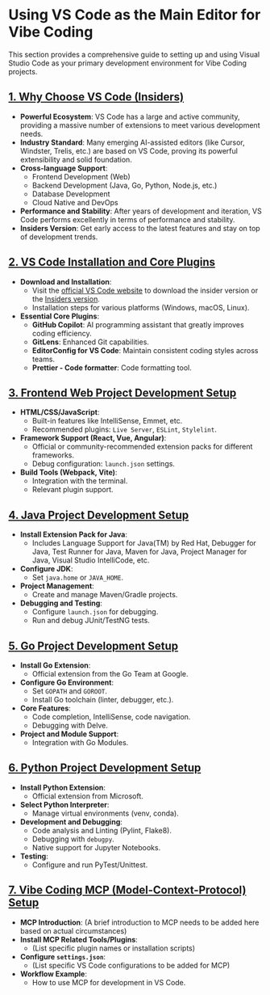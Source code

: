 
# Using VS Code as the Main Editor for Vibe Coding

This section provides a comprehensive guide to setting up and using Visual Studio Code as your primary development environment for Vibe Coding projects.

## [1. Why Choose VS Code (Insiders)](/en/foundation/vscode-integration/why-vscode)

*   **Powerful Ecosystem**: VS Code has a large and active community, providing a massive number of extensions to meet various development needs.
*   **Industry Standard**: Many emerging AI-assisted editors (like Cursor, Windster, Trelis, etc.) are based on VS Code, proving its powerful extensibility and solid foundation.
*   **Cross-language Support**:
    *   Frontend Development (Web)
    *   Backend Development (Java, Go, Python, Node.js, etc.)
    *   Database Development
    *   Cloud Native and DevOps
*   **Performance and Stability**: After years of development and iteration, VS Code performs excellently in terms of performance and stability.
*   **Insiders Version**: Get early access to the latest features and stay on top of development trends.

## [2. VS Code Installation and Core Plugins](/en/foundation/vscode-integration/installation-and-plugins)

*   **Download and Installation**:
    *   Visit the [official VS Code website](https://code.visualstudio.com/) to download the insider version or the [Insiders version](https://code.visualstudio.com/insiders/).
    *   Installation steps for various platforms (Windows, macOS, Linux).
*   **Essential Core Plugins**:
    *   **GitHub Copilot**: AI programming assistant that greatly improves coding efficiency.
    *   **GitLens**: Enhanced Git capabilities.
    *   **EditorConfig for VS Code**: Maintain consistent coding styles across teams.
    *   **Prettier - Code formatter**: Code formatting tool.

## [3. Frontend Web Project Development Setup](/en/foundation/vscode-integration/frontend-web-setup)

*   **HTML/CSS/JavaScript**:
    *   Built-in features like IntelliSense, Emmet, etc.
    *   Recommended plugins: `Live Server`, `ESLint`, `Stylelint`.
*   **Framework Support (React, Vue, Angular)**:
    *   Official or community-recommended extension packs for different frameworks.
    *   Debug configuration: `launch.json` settings.
*   **Build Tools (Webpack, Vite)**:
    *   Integration with the terminal.
    *   Relevant plugin support.

## [4. Java Project Development Setup](/en/foundation/vscode-integration/java-setup)

*   **Install Extension Pack for Java**:
    *   Includes Language Support for Java(TM) by Red Hat, Debugger for Java, Test Runner for Java, Maven for Java, Project Manager for Java, Visual Studio IntelliCode, etc.
*   **Configure JDK**:
    *   Set `java.home` or `JAVA_HOME`.
*   **Project Management**:
    *   Create and manage Maven/Gradle projects.
*   **Debugging and Testing**:
    *   Configure `launch.json` for debugging.
    *   Run and debug JUnit/TestNG tests.

## [5. Go Project Development Setup](/en/foundation/vscode-integration/go-setup)

*   **Install Go Extension**:
    *   Official extension from the Go Team at Google.
*   **Configure Go Environment**:
    *   Set `GOPATH` and `GOROOT`.
    *   Install Go toolchain (linter, debugger, etc.).
*   **Core Features**:
    *   Code completion, IntelliSense, code navigation.
    *   Debugging with Delve.
*   **Project and Module Support**:
    *   Integration with Go Modules.

## [6. Python Project Development Setup](/en/foundation/vscode-integration/python-setup)

*   **Install Python Extension**:
    *   Official extension from Microsoft.
*   **Select Python Interpreter**:
    *   Manage virtual environments (venv, conda).
*   **Development and Debugging**:
    *   Code analysis and Linting (Pylint, Flake8).
    *   Debugging with `debugpy`.
    *   Native support for Jupyter Notebooks.
*   **Testing**:
    *   Configure and run PyTest/Unittest.

## [7. Vibe Coding MCP (Model-Context-Protocol) Setup](/en/foundation/vscode-integration/mcp-setup)

*   **MCP Introduction**: (A brief introduction to MCP needs to be added here based on actual circumstances)
*   **Install MCP Related Tools/Plugins**:
    *   (List specific plugin names or installation scripts)
*   **Configure `settings.json`**:
    *   (List specific VS Code configurations to be added for MCP)
*   **Workflow Example**:
    *   How to use MCP for development in VS Code.
